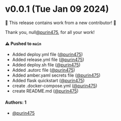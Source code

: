 # v0.0.1 (Tue Jan 09 2024)

:tada: This release contains work from a new contributor! :tada:

Thank you, null[@purin475](https://github.com/purin475), for all your work!

#### ⚠️ Pushed to `main`

- Added deploy.yml file ([@purin475](https://github.com/purin475))
- Added release.yml file ([@purin475](https://github.com/purin475))
- Added deploy.sh file ([@purin475](https://github.com/purin475))
- Added .autorc file ([@purin475](https://github.com/purin475))
- Added amber.yaml secrets file ([@purin475](https://github.com/purin475))
- Added flask quickstart ([@purin475](https://github.com/purin475))
- create .docker-compose.yml ([@purin475](https://github.com/purin475))
- create README.md ([@purin475](https://github.com/purin475))

#### Authors: 1

- [@purin475](https://github.com/purin475)
